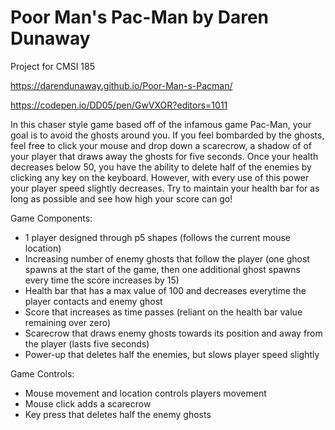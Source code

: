 # Poor Man's Pac-Man by Daren Dunaway
Project for CMSI 185

https://darendunaway.github.io/Poor-Man-s-Pacman/

https://codepen.io/DD05/pen/GwVXOR?editors=1011

In this chaser style game based off of the infamous game Pac-Man, your goal is to avoid the ghosts around you. If you feel bombarded by the ghosts, feel free to click your mouse and drop down a scarecrow, a shadow of of your player that draws away the ghosts for five seconds. Once your health decreases below 50, you have the ability to delete half of the enemies by clicking any key on the keyboard. However, with every use of this power your player speed slightly decreases. Try to maintain your health bar for as long as possible and see how high your score can go!

Game Components:
  - 1 player designed through p5 shapes (follows the current mouse location)
  - Increasing number of enemy ghosts that follow the player (one ghost spawns at the start of the game, then one additional ghost spawns every time the score increases by 15)
  - Health bar that has a max value of 100 and decreases everytime the player contacts and enemy ghost
  - Score that increases as time passes (reliant on the health bar value remaining over zero)
  - Scarecrow that draws enemy ghosts towards its position and away from the player (lasts five seconds)
  - Power-up that deletes half the enemies, but slows player speed slightly
  
Game Controls:
  - Mouse movement and location controls players movement
  - Mouse click adds a scarecrow
  - Key press that deletes half the enemy ghosts
